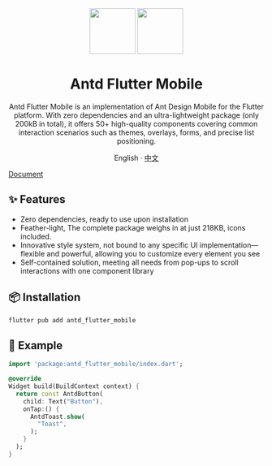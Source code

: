 <div align="center">
<div align="center">
<img height="90" src="https://gw.alipayobjects.com/zos/rmsportal/KDpgvguMpGfqaHPjicRK.svg">
<img height="90" src="https://storage.googleapis.com/cms-storage-bucket/lockup_flutter_horizontal.847ae81f5430402216fd.svg">
</div>
<h1>Antd Flutter Mobile</h1>

Antd Flutter Mobile is an implementation of Ant Design Mobile for the Flutter platform. With zero dependencies and an ultra-lightweight package (only 200kB in total), it offers 50+ high-quality components covering common interaction scenarios such as themes, overlays, forms, and precise list positioning.

English · [中文](https://github.com/OpenSourceNoCode/antd-flutter/blob/main/README-zh_CN.md)
</div>

[Document](https://antd-flutter.vercel.app/)

## ✨ Features

- Zero dependencies, ready to use upon installation
- Feather-light, The complete package weighs in at just 218KB, icons included.
- Innovative style system, not bound to any specific UI implementation—flexible and powerful, allowing you to customize every element you see
- Self-contained solution, meeting all needs from pop-ups to scroll interactions with one component library

## 📦 Installation

```bash
flutter pub add antd_flutter_mobile
```

## 🔨 Example

```dart
import 'package:antd_flutter_mobile/index.dart';

@override
Widget build(BuildContext context) {
  return const AntdButton(
    child: Text("Button"),
    onTap:() {
      AntdToast.show(
        "Toast",
      );
    }
  );
}
```
